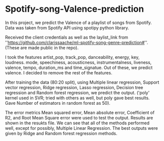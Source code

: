 # Spotify-song-Valence-prediction

In this project, we predict the Valence of a playlist of songs from Spotify. Data was taken from Spotify API using spotipy python library. 

Received the client credentials as well as the laylist_link from ''https://github.com/clarissaache/ml-spotify-song-genre-prediction#''. (These are made public in the repo).

I took the features artist_pop, track_pop, danceability, energy, key, loudness. mode, speechiness, acousticness, instrumentalness, liveness, valence, tempo, duration_ms and time_signatue. Out of these, we predict valence. I decided to remove the rest of the features. 

After training the data (80:20 split), using Multiple linear regression, Support vector regression, Ridge regression, Lasso regression, Decision tree regression and Random forest regression, we predict the output. ('poly' kernel used in SVR; tried with others as well, but poly gave best results. Gave Number of estimators in random forest as 50). 

The error metrics Mean squared error, Mean absolute error, Coefficient of R2, and Root Mean Square error were used to test the output. Results are shown in the resukts file. We can see that all of the methods performed well, except for possibly, Multiple Linear Regression. The best outputs were given by Ridge and Random forest regression methods.
